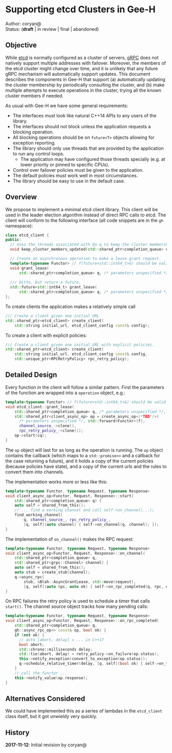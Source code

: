 # Supporting etcd Clusters in Gee-H

Author: coryan@<br>
Status: (**draft** | in review | final | abandoned)

## Objective

While [etcd](https://github.com/coreos/etcd) is normally configured as a cluster of servers, [gRPC](https://grpc.io) 
does not natively support multiple addresses with failover.
Moreover, the members of the etcd cluster might change over time, and it is unlikely that any future gRPC mechanism 
will automatically support updates.
This document describes the components in Gee-H that support (a) automatically updating the cluster membership by 
periodically consulting the cluster, and (b) make multiple attempts to execute operations in the cluster, trying all 
the known cluster members if needed.

As usual with Gee-H we have some general requirements:

* The interfaces must look like natural C++14 APIs to any users of the library.
* The interfaces should not block unless the application requests a blocking operation.
* All blocking operations should be on `future<T>` objects allowing for exception reporting.
* The library should only use threads that are provided by the application to run any control loops.
  * The application may have configured those threads specially (e.g. at lower priority or pinned to specific CPUs).
* Control over failover policies must be given to the application.
* The default policies must work well in most circumstances.
* The library should be easy to use in the default case.

## Overview

We propose to implement a minimal etcd client library.  This client will be used in the leader election algorithm 
instead of direct RPC calls to etcd.  The client will conform to the following interface (all code snippets are in 
the `gh` namespace):

```cpp
class etcd_client {
public:
  // Uses the threads associated with @a q to keep the cluster membership updated.
  void keep_cluster_members_updated(std::shared_ptr<completion_queue> q);

  // Create an asynchronous operation to make a lease grant request.
  template<typename Functor> // f(future<std::int64_t>&) should be valid ...
  void grant_lease(
      std::shared_ptr<completion_queue> q, /* parameters unspecified */, Functor&& f);
  
  /// Ditto, but return a future.
  std::future<std::int64_t> grant_lease(
      std::shared_ptr<completion_queue> q, /* parameters unspecified */);
};
```

To create clients the application makes a relatively simple call
```cpp
/// Create a client given one initial URL
std::shared_ptr<etcd_client> create_client(
    std::string initial_url, etcd_client_config const& config);
```

To create a client with explicit policies:
```cpp
/// Create a client given one initial URL with explicit policies.
std::shared_ptr<etcd_client> create_client(
    std::string initial_url, etcd_client_config const& config,
    std::unique_ptr<RPCRetryPolicy> rpc_retry_policy);
```

## Detailed Design

Every function in the client will follow a similar pattern.  First the parameters of the function are wrapped into a 
`operation` object, e.g.:

```cpp
template<typename Functor> // f(future<std::int64_t>&) should be valid ...
void etcd_client::grant_lease(
    std::shared_ptr<completion_queue> q, /* parameters unspecified */, Functor&& f) {
    std::shared_ptr<client_async_op> op = create_async_op</*TBD*/>(
      /* parameters unspecified */, std::forward<Functor>(f),
      channel_source_->clone(),
      rpc_retry_policy_->clone());
    op->start(cq);
}
```

The `op` object will last for as long as the operation is running.
The `op` object contains the callback (which maps to a `std::promise<>` and a callback for the case returning a 
future), and it holds a copy of the current policies (because policies have state), and a copy of the current urls 
and the rules to convert them into channels.

The implementation works more or less like this:
```cpp
template<typename Functor, typename Request, typename Response>
void client_async_op<Functor, Request, Response>::start(
    std::shared_ptr<completion_queue> q) {
    auto self = shared_from_this();
    // ... find a working channel and call self->on_channel(...);
    find_working_channel(
        q, channel_source_, rpc_retry_policy_,
        [q, self](auto channel) { self->on_channel(q, channel); });
}
```

The implementation of `on_channel()` makes the RPC request:
```cpp
template<typename Functor, typename Request, typename Response>
void client_async_op<Functor, Request, Response>::on_channel(
    std::shared_ptr<completion_queue> q,
    std::shared_ptr<grpc::Channel> channel) {
    auto self = shared_from_this();
    auto stub = create_stub(channel);
    q->async_rpc(
        stub, &Blah::AsyncGrantLease, std::move(request),
        [q, self](auto rpc, auto ok) { self->on_rpc_completed(q, rpc, ok); });
}
```

On RPC failures the retry policy is used to schedule a timer that calls `start()`.  The channel source object tracks 
how many pending calls:
```cpp
template<typename Functor, typename Request, typename Response>
void client_async_op<Functor, Request, Response>::on_rpc_completed(
    std::shared_ptr<completion_queue> q,
    gh::async_rpc_op<> const& op, bool ok) {
    if (not ok) {
      // auto [abort, delay] = ... in C++17
      bool abort;
      std::chrono::milliseconds delay;
      std::tie(abort, delay) = retry_policy->on_failure(op.status);
      this->notify_exception(convert_to_exception(op.status));
      q->schedule_relative_timer(delay, [q, self](bool ok) { self->on_timer(ok); }
    }
    // call the functor ...
    this->notify_value(op.response);
}
```

## Alternatives Considered

We could have implemented this as a series of lambdas in the `etcd_client` class itself, but it got unwieldy very 
quickly.

## History

**2017-11-12**: Initial revision by coryan@
